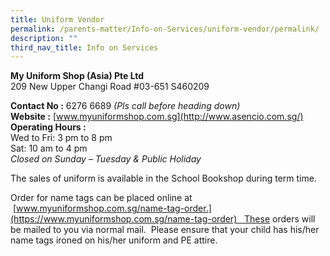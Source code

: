 ```yaml
---
title: Uniform Vendor
permalink: /parents-matter/Info-on-Services/uniform-vendor/permalink/
description: ""
third_nav_title: Info on Services
---
```

**My Uniform Shop (Asia) Pte Ltd**<br>
209 New Upper Changi Road #03-651 S460209  

**Contact No :** 6276 6689 _(Pls call before heading down)_  
**Website :** [www.myuniformshop.com.sg](http://www.asencio.com.sg/)  
**Operating Hours :** <br>Wed to Fri: 3 pm to 8 pm  
Sat: 10 am to 4 pm  
_Closed on Sunday – Tuesday & Public Holiday_

The sales of uniform is available in the School Bookshop during term time.

Order for name tags can be placed online at  [www.myuniformshop.com.sg/name-tag-order.](https://www.myuniformshop.com.sg/name-tag-order)   These orders will be mailed to you via normal mail.  Please ensure that your child has his/her name tags ironed on his/her uniform and PE attire.